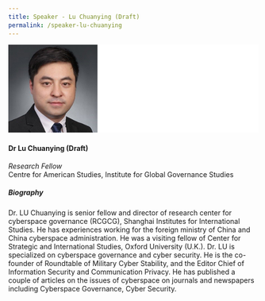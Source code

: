 ```yaml
---
title: Speaker - Lu Chuanying (Draft)
permalink: /speaker-lu-chuanying
---
```

![Lu Chuanying](/images/speakers/Lu-Chuanying.jpg)

#### **Dr Lu Chuanying (Draft)**

*Research Fellow*  
Centre for American Studies, Institute for Global Governance Studies

##### **Biography**

Dr. LU Chuanying is  senior fellow and director of research center for cyberspace governance (RCGCG), Shanghai Institutes for International Studies. He has experiences working for the foreign ministry of China and China cyberspace administration. He was a visiting fellow of Center for Strategic and International Studies, Oxford University (U.K.). Dr. LU is specialized on cyberspace governance and cyber security. He is the co-founder of Roundtable of Military Cyber Stability, and the Editor Chief of Information Security and Communication Privacy. He has published a couple of articles on the issues of cyberspace on journals and newspapers including Cyberspace Governance, Cyber Security. 